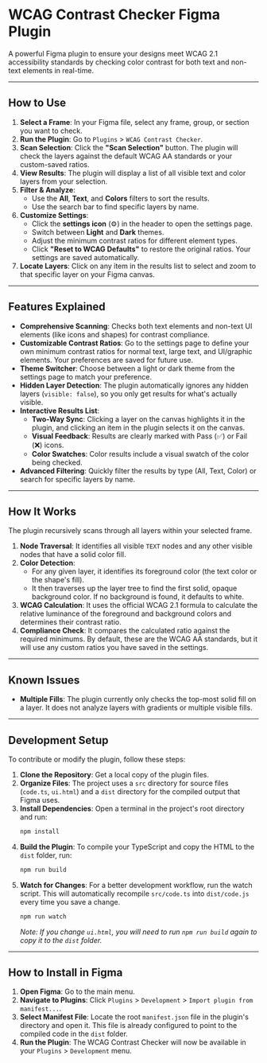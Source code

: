 # WCAG Contrast Checker Figma Plugin

A powerful Figma plugin to ensure your designs meet WCAG 2.1 accessibility standards by checking color contrast for both text and non-text elements in real-time.

---

## How to Use

1.  **Select a Frame**: In your Figma file, select any frame, group, or section you want to check.
2.  **Run the Plugin**: Go to `Plugins` > `WCAG Contrast Checker`.
3.  **Scan Selection**: Click the **"Scan Selection"** button. The plugin will check the layers against the default WCAG AA standards or your custom-saved ratios.
4.  **View Results**: The plugin will display a list of all visible text and color layers from your selection.
5.  **Filter & Analyze**:
    - Use the **All**, **Text**, and **Colors** filters to sort the results.
    - Use the search bar to find specific layers by name.
6.  **Customize Settings**:
    - Click the **settings icon** (⚙️) in the header to open the settings page.
    - Switch between **Light** and **Dark** themes.
    - Adjust the minimum contrast ratios for different element types.
    - Click **"Reset to WCAG Defaults"** to restore the original ratios. Your settings are saved automatically.
7.  **Locate Layers**: Click on any item in the results list to select and zoom to that specific layer on your Figma canvas.

---

## Features Explained

- **Comprehensive Scanning**: Checks both text elements and non-text UI elements (like icons and shapes) for contrast compliance.
- **Customizable Contrast Ratios**: Go to the settings page to define your own minimum contrast ratios for normal text, large text, and UI/graphic elements. Your preferences are saved for future use.
- **Theme Switcher**: Choose between a light or dark theme from the settings page to match your preference.
- **Hidden Layer Detection**: The plugin automatically ignores any hidden layers (`visible: false`), so you only get results for what's actually visible.
- **Interactive Results List**:
  - **Two-Way Sync**: Clicking a layer on the canvas highlights it in the plugin, and clicking an item in the plugin selects it on the canvas.
  - **Visual Feedback**: Results are clearly marked with Pass (✅) or Fail (❌) icons.
  - **Color Swatches**: Color results include a visual swatch of the color being checked.
- **Advanced Filtering**: Quickly filter the results by type (All, Text, Color) or search for specific layers by name.

---

## How It Works

The plugin recursively scans through all layers within your selected frame.

1.  **Node Traversal**: It identifies all visible `TEXT` nodes and any other visible nodes that have a solid color fill.
2.  **Color Detection**:
    - For any given layer, it identifies its foreground color (the text color or the shape's fill).
    - It then traverses up the layer tree to find the first solid, opaque background color. If no background is found, it defaults to white.
3.  **WCAG Calculation**: It uses the official WCAG 2.1 formula to calculate the relative luminance of the foreground and background colors and determines their contrast ratio.
4.  **Compliance Check**: It compares the calculated ratio against the required minimums. By default, these are the WCAG AA standards, but it will use any custom ratios you have saved in the settings.

---

## Known Issues

- **Multiple Fills**: The plugin currently only checks the top-most solid fill on a layer. It does not analyze layers with gradients or multiple visible fills.

---

## Development Setup

To contribute or modify the plugin, follow these steps:

1.  **Clone the Repository**: Get a local copy of the plugin files.
2.  **Organize Files**: The project uses a `src` directory for source files (`code.ts`, `ui.html`) and a `dist` directory for the compiled output that Figma uses.
3.  **Install Dependencies**: Open a terminal in the project's root directory and run:
    ```bash
    npm install
    ```
4.  **Build the Plugin**: To compile your TypeScript and copy the HTML to the `dist` folder, run:
    ```bash
    npm run build
    ```
5.  **Watch for Changes**: For a better development workflow, run the watch script. This will automatically recompile `src/code.ts` into `dist/code.js` every time you save a change.
    ```bash
    npm run watch
    ```
    _Note: If you change `ui.html`, you will need to run `npm run build` again to copy it to the `dist` folder._

---

## How to Install in Figma

1.  **Open Figma**: Go to the main menu.
2.  **Navigate to Plugins**: Click `Plugins` > `Development` > `Import plugin from manifest...`.
3.  **Select Manifest File**: Locate the root `manifest.json` file in the plugin's directory and open it. This file is already configured to point to the compiled code in the `dist` folder.
4.  **Run the Plugin**: The WCAG Contrast Checker will now be available in your `Plugins` > `Development` menu.

